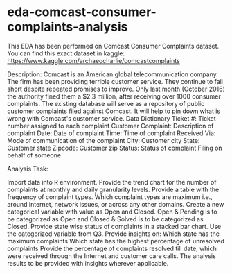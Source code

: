 # eda-comcast-consumer-complaints-analysis

This EDA has been performed on Comcast Consumer Complaints dataset. You can find this exact dataset in kaggle: https://www.kaggle.com/archaeocharlie/comcastcomplaints

Description:
Comcast is an American global telecommunication company. The firm has been providing terrible customer service. They continue to fall short despite repeated promises to improve. Only last month (October 2016) the authority fined them a $2.3 million, after receiving over 1000 consumer complaints. The existing database will serve as a repository of public customer complaints filed against Comcast. It will help to pin down what is wrong with Comcast's customer service. Data Dictionary Ticket #: Ticket number assigned to each complaint Customer Complaint: Description of complaint Date: Date of complaint Time: Time of complaint Received Via: Mode of communication of the complaint City: Customer city State: Customer state Zipcode: Customer zip Status: Status of complaint Filing on behalf of someone 

Analysis Task:

Import data into R environment.
Provide the trend chart for the number of complaints at monthly and daily granularity levels.
Provide a table with the frequency of complaint types. Which complaint types are maximum i.e., around internet, network issues, or across any other domains.
Create a new categorical variable with value as Open and Closed. Open & Pending is to be categorized as Open and Closed & Solved is to be categorized as Closed.
Provide state wise status of complaints in a stacked bar chart. Use the categorized variable from Q3. Provide insights on: Which state has the maximum complaints Which state has the highest percentage of unresolved complaints
Provide the percentage of complaints resolved till date, which were received through the Internet and customer care calls. The analysis results to be provided with insights wherever applicable.
